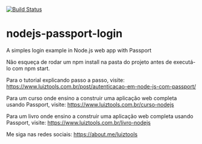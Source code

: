 [![Build Status](https://app.travis-ci.com/rhuanpablo13/robo-buscas-mercadolivre.svg?branch=B-02)](https://app.travis-ci.com/rhuanpablo13/robo-buscas-mercadolivre)

# nodejs-passport-login
A simples login example in Node.js web app with Passport

Não esqueça de rodar um npm install na pasta do projeto antes de executá-lo com npm start.

Para o tutorial explicando passo a passo, visite: https://www.luiztools.com.br/post/autenticacao-em-node-js-com-passport/

Para um curso onde ensino a construir uma aplicação web completa usando Passport, visite: https://www.luiztools.com.br/curso-nodejs

Para um livro onde ensino a construir uma aplicação web completa usando Passport, visite: https://www.luiztools.com.br/livro-nodejs

Me siga nas redes sociais: https://about.me/luiztools